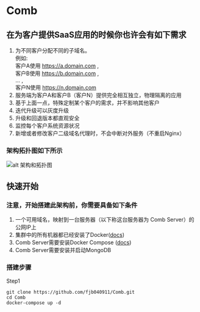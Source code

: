 # Comb
## 在为客户提供SaaS应用的时候你也许会有如下需求
1. 为不同客户分配不同的子域名。<br> 例如:<br>客户A使用 https://a.domain.com , <br>客户B使用 https://b.domain.com , <br>... ,<br> 客户N使用 https://n.domain.com
2. 服务端为客户A和客户B（客户N）提供完全相互独立，物理隔离的应用
3. 基于上面一点，特殊定制某个客户的需求，并不影响其他客户
4. 迭代升级可以灰度升级
5. 升级和回退版本都直观安全
6. 监控每个客户系统资源状况
7. 新增或者修改客户二级域名代理时，不会中断对外服务（不重启Nginx）

### 架构拓扑图如下所示
![alt 架构和拓扑图](https://github.com/fjb040911/Comb/blob/master/docImgs/jg.png)

## 快速开始
### 注意，开始搭建此架构前，你需要具备如下条件
1. 一个可用域名，映射到一台服务器（以下称这台服务器为 Comb Server）的公网IP上
2. 集群中的所有机器都已经安装了Docker([docs](https://docs.docker.com/install/linux/docker-ce/ubuntu/))
3. Comb Server需要安装Docker Compose ([docs](https://docs.docker.com/compose/install/))
4. Comb Server需要安装并启动MongoDB

### 搭建步骤
Step1
```
git clone https://github.com/fjb040911/Comb.git
cd Comb
docker-compose up -d
```
